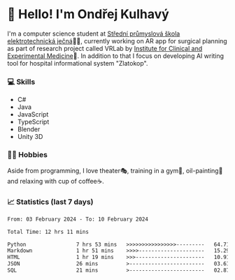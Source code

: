 # 👋 Hello! I'm Ondřej Kulhavý

I'm a computer science student at [Střední průmyslová škola elektrotechnická ječná](https://www.spsejecna.cz/)👨‍🎓, currently working on AR app for surgical planning as part of research project called VRLab by [Institute for Clinical and Experimental Medicine](https://www.ikem.cz/en/)🏥.
In addition to that I focus on developing AI writing tool for hospital informational system "Zlatokop".

### 💻 Skills
- C#
- Java
- JavaScript
- TypeScript
- Blender
- Unity 3D

### 🏋️‍♂️ Hobbies

Aside from programming, I love theater🎭, training in a gym💪, oil-painting🎨 and relaxing with cup of coffee☕.
### 📈 Statistics (last 7 days)
<!--START_SECTION:waka-->

```txt
From: 03 February 2024 - To: 10 February 2024

Total Time: 12 hrs 11 mins

Python                7 hrs 53 mins   >>>>>>>>>>>>>>>>---------   64.71 %
Markdown              1 hr 51 mins    >>>>---------------------   15.29 %
HTML                  1 hr 19 mins    >>>----------------------   10.91 %
JSON                  26 mins         >------------------------   03.61 %
SQL                   21 mins         >------------------------   02.87 %
```

<!--END_SECTION:waka-->




